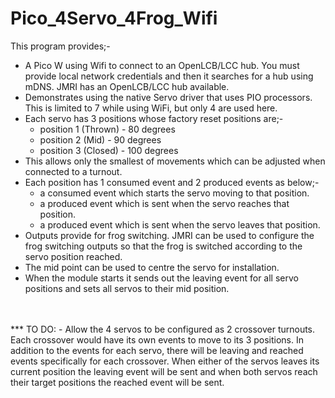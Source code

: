# Pico_4Servo_4Frog_Wifi
This program provides;-
- A Pico W using Wifi to connect to an OpenLCB/LCC hub. You must provide local network credentials and then it searches for a hub using mDNS. JMRI has an OpenLCB/LCC hub available.
- Demonstrates using the native Servo driver that uses PIO processors. This is limited to 7 while using WiFi, but only 4 are used here.
- Each servo has 3 positions whose factory reset positions are;-
    - position 1 (Thrown) - 80 degrees
    - position 2 (Mid) - 90 degrees
    - position 3 (Closed) - 100 degrees
- This allows only the smallest of movements which can be adjusted when connected to a turnout.
- Each position has 1 consumed event and 2 produced events as below;-
    - a consumed event which starts the servo moving to that position.
    - a produced event which is sent when the servo reaches that position.
    - a produced event which is sent when the servo leaves that position.
- Outputs provide for frog switching. JMRI can be used to configure the frog switching outputs so that the frog is switched according to the servo position reached.
- The mid point can be used to centre the servo for installation.
- When the module starts it sends out the leaving event for all servo positions and sets all servos to
their mid position.
<br>
<br>
***
TO DO:
- Allow the 4 servos to be configured as 2 crossover turnouts. Each crossover would have its own events to move to its 3 positions. In addition to the events for each servo, there will be leaving and reached events specifically for each crossover. When either of the servos leaves its current position the leaving event will be sent and when both servos reach their target positions the reached event will be sent.
